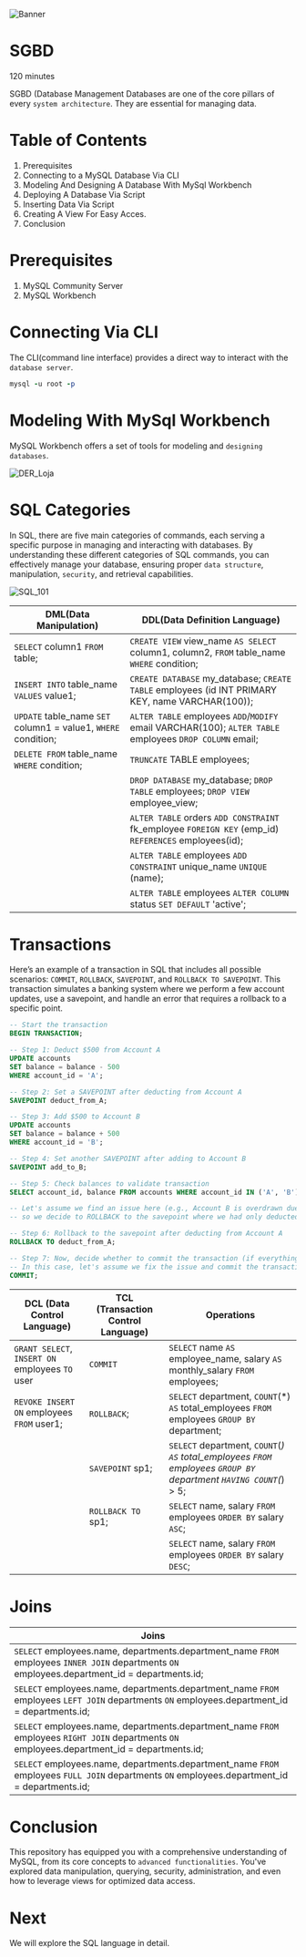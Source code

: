 ![Banner](images/futurism-perspective-digital-nomads-lifestyle.jpg)
# SGBD

120 minutes

SGBD (Database Management Databases are one of the core pillars of every `system architecture`. They are essential for managing data. 

# Table of Contents

1. Prerequisites
2. Connecting to a MySQL Database Via CLI
3. Modeling And Designing A Database With MySql Workbench
4. Deploying A Database Via Script
5. Inserting Data Via Script
6. Creating A View For Easy Acces.
7. Conclusion

# Prerequisites

1. MySQL Community Server
2. MySQL Workbench

# Connecting Via CLI

The CLI(command line interface) provides a direct way to interact with the `database server`. 

```ruby
mysql -u root -p
```

# Modeling With MySql Workbench

MySQL Workbench offers a set of tools for modeling and `designing databases`. 

![DER_Loja](images/der_database_loja.png)

# SQL Categories

In SQL, there are five main categories of commands, each serving a specific purpose in managing and interacting with databases. By understanding these different categories of SQL commands, you can effectively manage your database, ensuring proper `data structure`, manipulation, `security`, and retrieval capabilities.

![SQL_101](images/SQL_101.jpeg)

| DML(Data Manipulation)                                         | DDL(Data Definition Language)                                                                          |   
|--------------------------------------------------------------- |--------------------------------------------------------------------------------------------------------|
| `SELECT` column1 `FROM` table;                                 | `CREATE VIEW` view_name `AS SELECT` column1, column2, `FROM` table_name `WHERE` condition;             |     
| `INSERT INTO` table_name `VALUES` value1;                      | `CREATE DATABASE` my_database; `CREATE TABLE` employees (id INT PRIMARY KEY, name VARCHAR(100));       |
| `UPDATE` table_name `SET` column1 = value1, `WHERE` condition; | `ALTER TABLE` employees `ADD`/`MODIFY` email VARCHAR(100); `ALTER TABLE` employees `DROP COLUMN` email;|             
| `DELETE FROM` table_name `WHERE` condition;                    | `TRUNCATE` TABLE employees;                                                                            |
|                                                                | `DROP DATABASE` my_database; `DROP TABLE` employees; `DROP VIEW` employee_view;                        |
|                                                                | `ALTER TABLE` orders `ADD CONSTRAINT` fk_employee `FOREIGN KEY` (emp_id) `REFERENCES` employees(id);   |
|                                                                | `ALTER TABLE` employees `ADD CONSTRAINT` unique_name `UNIQUE` (name);                                  |                |                                                                | `ALTER TABLE` employees `ADD CONSTRAINT` check_age `CHECK` (age > 18);                                |
|                                                                | `ALTER TABLE` employees `ALTER COLUMN` status `SET DEFAULT` 'active';                                  |


# Transactions
Here’s an example of a transaction in SQL that includes all possible scenarios: `COMMIT`, `ROLLBACK`, `SAVEPOINT`, and `ROLLBACK TO SAVEPOINT`. This transaction simulates a banking system where we perform a few account updates, use a savepoint, and handle an error that requires a rollback to a specific point.

```SQL
-- Start the transaction
BEGIN TRANSACTION;

-- Step 1: Deduct $500 from Account A
UPDATE accounts
SET balance = balance - 500
WHERE account_id = 'A';

-- Step 2: Set a SAVEPOINT after deducting from Account A
SAVEPOINT deduct_from_A;

-- Step 3: Add $500 to Account B
UPDATE accounts
SET balance = balance + 500
WHERE account_id = 'B';

-- Step 4: Set another SAVEPOINT after adding to Account B
SAVEPOINT add_to_B;

-- Step 5: Check balances to validate transaction
SELECT account_id, balance FROM accounts WHERE account_id IN ('A', 'B');

-- Let's assume we find an issue here (e.g., Account B is overdrawn due to a previous transaction error),
-- so we decide to ROLLBACK to the savepoint where we had only deducted from Account A.

-- Step 6: Rollback to the savepoint after deducting from Account A
ROLLBACK TO deduct_from_A;

-- Step 7: Now, decide whether to commit the transaction (if everything is fine), or rollback the entire thing
-- In this case, let's assume we fix the issue and commit the transaction
COMMIT;
```


| DCL (Data Control Language)                       | TCL (Transaction Control Language)   |  Operations                                                                                 |
----------------------------------------------------|--------------------------------------|---------------------------------------------------------------------------------------------|
| `GRANT SELECT`, `INSERT ON` employees `TO` user   | `COMMIT`                             | `SELECT` name `AS` employee_name, salary `AS` monthly_salary `FROM` employees;              |
| `REVOKE INSERT ON` employees `FROM` user1;        | `ROLLBACK`;                          | `SELECT` department, `COUNT`(*) `AS` total_employees `FROM` employees `GROUP BY` department;|
|                                                   | `SAVEPOINT` sp1;                     | `SELECT` department, `COUNT`(*) `AS` total_employees `FROM` employees `GROUP BY` department `HAVING COUNT`(*) > 5;|
|                                                   | `ROLLBACK TO` sp1;                   | `SELECT` name, salary `FROM` employees `ORDER BY` salary `ASC`;                             |
|                                                   |                                      | `SELECT` name, salary `FROM` employees `ORDER BY` salary `DESC`;                            |

# Joins

| Joins                                                                                                                                        |
|----------------------------------------------------------------------------------------------------------------------------------------------|
|`SELECT` employees.name, departments.department_name `FROM` employees `INNER JOIN` departments `ON` employees.department_id = departments.id; |
|`SELECT` employees.name, departments.department_name `FROM` employees `LEFT JOIN` departments `ON` employees.department_id = departments.id;  |
|`SELECT` employees.name, departments.department_name `FROM` employees `RIGHT JOIN` departments `ON` employees.department_id = departments.id; |
|`SELECT` employees.name, departments.department_name `FROM` employees `FULL JOIN` departments `ON` employees.department_id = departments.id;  |


# Conclusion

This repository has equipped you with a comprehensive understanding of MySQL, from its core concepts to `advanced functionalities`. You've explored data manipulation, querying, security, administration, and even how to leverage views for optimized data access. 

# Next

We will explore the SQL language in detail.

